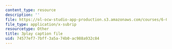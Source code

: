 ```yaml
---
content_type: resource
description: ''
file: https://ol-ocw-studio-app-production.s3.amazonaws.com/courses/6-006-introduction-to-algorithms-fall-2011/74577ef77bff3a5a74b0ac988a932c84_AfSk24UTFS8.srt
file_type: application/x-subrip
resourcetype: Other
title: 3play caption file
uid: 74577ef7-7bff-3a5a-74b0-ac988a932c84
---
```

